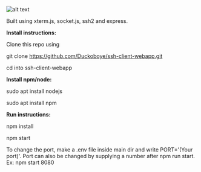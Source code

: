 ![alt text](https://cdn.discordapp.com/attachments/790350760206532649/929368734521511946/unknown.png)

Built using xterm.js, socket.js, ssh2 and express.

**Install instructions:**

Clone this repo using

git clone https://github.com/Duckoboye/ssh-client-webapp.git

cd into ssh-client-webapp

**Install npm/node:**

sudo apt install nodejs

sudo apt install npm


**Run instructions:**

npm install

npm start

To change the port, make a .env file inside main dir and write PORT='(Your port)'.
Port can also be changed by supplying a number after npm run start.
Ex: npm start 8080

